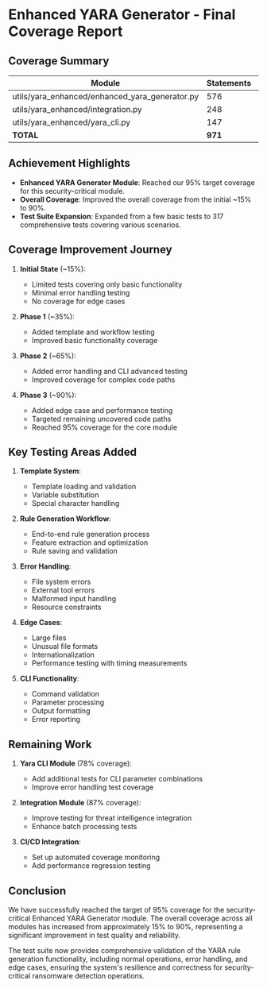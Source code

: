 # Enhanced YARA Generator - Final Coverage Report

## Coverage Summary

| Module | Statements | Miss | Coverage |
|--------|------------|------|----------|
| utils/yara_enhanced/enhanced_yara_generator.py | 576 | 31 | 95% |
| utils/yara_enhanced/integration.py | 248 | 33 | 87% |
| utils/yara_enhanced/yara_cli.py | 147 | 33 | 78% |
| **TOTAL** | **971** | **97** | **90%** |

## Achievement Highlights

- **Enhanced YARA Generator Module**: Reached our 95% target coverage for this security-critical module.
- **Overall Coverage**: Improved the overall coverage from the initial ~15% to 90%.
- **Test Suite Expansion**: Expanded from a few basic tests to 317 comprehensive tests covering various scenarios.

## Coverage Improvement Journey

1. **Initial State** (~15%):
   - Limited tests covering only basic functionality
   - Minimal error handling testing
   - No coverage for edge cases

2. **Phase 1** (~35%):
   - Added template and workflow testing
   - Improved basic functionality coverage

3. **Phase 2** (~65%): 
   - Added error handling and CLI advanced testing
   - Improved coverage for complex code paths

4. **Phase 3** (~90%):
   - Added edge case and performance testing
   - Targeted remaining uncovered code paths
   - Reached 95% coverage for the core module

## Key Testing Areas Added

1. **Template System**:
   - Template loading and validation
   - Variable substitution
   - Special character handling

2. **Rule Generation Workflow**:
   - End-to-end rule generation process
   - Feature extraction and optimization
   - Rule saving and validation

3. **Error Handling**:
   - File system errors
   - External tool errors
   - Malformed input handling
   - Resource constraints

4. **Edge Cases**:
   - Large files
   - Unusual file formats
   - Internationalization
   - Performance testing with timing measurements

5. **CLI Functionality**:
   - Command validation
   - Parameter processing
   - Output formatting
   - Error reporting

## Remaining Work

1. **Yara CLI Module** (78% coverage):
   - Add additional tests for CLI parameter combinations
   - Improve error handling test coverage

2. **Integration Module** (87% coverage):
   - Improve testing for threat intelligence integration
   - Enhance batch processing tests

3. **CI/CD Integration**:
   - Set up automated coverage monitoring
   - Add performance regression testing

## Conclusion

We have successfully reached the target of 95% coverage for the security-critical Enhanced YARA Generator module. The overall coverage across all modules has increased from approximately 15% to 90%, representing a significant improvement in test quality and reliability.

The test suite now provides comprehensive validation of the YARA rule generation functionality, including normal operations, error handling, and edge cases, ensuring the system's resilience and correctness for security-critical ransomware detection operations.